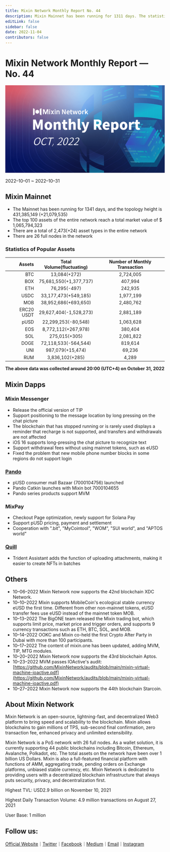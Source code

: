```yaml
---
title: Mixin Network Monthly Report No. 44
description: Mixin Mainnet has been running for 1311 days. The statistics of popular assets are listed. Ecosystem development, with Pando, Mixpay, Quill and other news and events are listed.
editLink: false
sidebar: false
date: 2022-11-04
contributors: false
---
```


# Mixin Network Monthly Report — No. 44

![monthly-report](./monthly-44.png)

2022–10–01 ~ 2022–10–31

## Mixin Mainnet

- The Mainnet has been running for 1341 days, and the topology height is 431,385,149 (+21,079,535)
- The top 100 assets of the entire network reach a total market value of $ 1,065,794,323
- There are a total of 2,473(+24) asset types in the entire network
- There are 26 full nodes in the network

### Statistics of Popular Assets

| Assets     | Total Volume(fluctuating) | Number of Monthly Transaction |
|----------:|:----------------------:|:---------:|
| BTC        | 13,084(+272)           | 2,724,005 |
| BOX        | 75,681,550(+1,377,737) | 407,994   |
| ETH        | 76,295(-497)           | 242,935   |
| USDC       | 33,177,473(+549,185)   | 1,977,199 |
| MOB        | 38,952,686(+693,650)   | 2,480,762 |
| ERC20 USDT | 29,627,404(-1,528,273) | 2,881,189 |
| pUSD       | 22,299,253(-80,548)    | 1,063,628 |
| EOS        | 8,772,112(+267,978)    | 380,404   |
| SOL        | 275,015(+305)          | 2,081,822 |
| DOGE       | 72,118,533(-564,544)   | 819,614   |
| UNI        | 987,079(+15,474)       | 69,236    |
| RUM        | 3,836,102(+285)        | 4,289     |
  **The above data was collected around 20:00 (UTC+4) on October 31, 2022**

## Mixin Dapps

### Mixin Messenger

- Release the official version of TIP
- Support positioning to the message location by long pressing on the chat picture
- The blockchain that has stopped running or is rarely used displays a reminder that recharge is not supported, and transfers and withdrawals are not affected
- iOS 16 supports long-pressing the chat picture to recognize text
- Support withdrawal fees without using mainnet tokens, such as eUSD
- Fixed the problem that new mobile phone number blocks in some regions do not support login

### [Pando](https://pando.im/)

- pUSD consumer mall Bazaar (7000104756) launched
- Pando Catkin launches with Mixin bot 7000104655
- Pando series products support MVM

### MixPay

- Checkout Page optimization, newly support for Solana Pay
- Support pUSD pricing, payment and settlement
- Cooperation with ".bit", "MyCointool", "WOM", "SUI world", and "APTOS world"

### [Quill](https://quill.im/)

- Trident Assistant adds the function of uploading attachments, making it easier to create NFTs in batches

## Others

- 10–06–2022
Mixin Network now supports the 42nd blockchain XDC Network.
- 10–10–2022
Mixin supports MobileCoin's ecological stable currency eUSD the first time. Different from other non-mainnet tokens, eUSD transfer fees use eUSD instead of the mainnet token MOB.
- 10–13–2022
The BigONE team released the Mixin trading bot, which supports limit price, market price and trigger orders, and supports 9 currency transactions such as ETH, BTC, SOL, and MOB.
- 10–14–2022
OOKC and Mixin co-held the first Crypto After Party in Dubai with more than 100 participants.
- 10–17–2022
The content of mixin.one has been updated, adding MVM, TIP, MTG modules.
- 10–20–2022
Mixin Network now supports the 43rd blockchain Aptos.
- 10–23–2022
MVM passes IOActive's audit:
[https://github.com/MixinNetwork/audits/blob/main/mixin-virtual-machine-ioactive.pdf](https://github.com/MixinNetwork/audits/blob/main/mixin-virtual-machine-ioactive.pdf)
- 10–27–2022
Mixin Network now supports the 44th blockchain Starcoin.
  
## About Mixin Network

Mixin Network is an open-source, lightning-fast, and decentralized Web3 platform to bring speed and scalability to the blockchain. Mixin allows blockchains to gain millions of TPS, sub-second final confirmation, zero transaction fee, enhanced privacy and unlimited extensibility.

Mixin Network is a PoS network with 26 full nodes. As a wallet solution, it is currently supporting 44 public blockchains including Bitcoin, Ethereum, Avalanche, Polkadot, etc. The total assets on the network have been over 1 billion US Dollars. Mixin is also a full-featured financial platform with functions of AMM, aggregating trade, pending orders on Exchange platforms, unbiased stable currency, etc. Mixin Network is dedicated to providing users with a decentralized blockchain infrastructure that always puts security, privacy, and decentralization first.

Highest TVL: USD2.9 billion on November 10, 2021

Highest Daily Transaction Volume: 4.9 million transactions on August 27, 2021

User Base: 1 million

## Follow us:

[Official Website](https://mixin.one/)｜[Twitter](https://twitter.com/Mixin_Network)｜[Facebook](https://www.facebook.com/MixinNetwork)｜[Medium](https://medium.com/mixinnetwork)｜[Email](contact@mixin.one)｜[Instagram](https://instagram.com/mixinnetwork)
